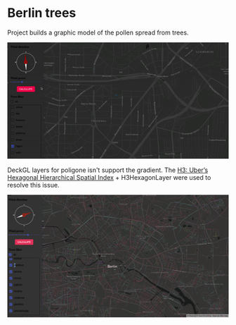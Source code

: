 # Berlin trees

Project builds a graphic model of the pollen spread from trees.

![](/public/images/berlin_trees.gif)

DeckGL layers for poligone isn't support the gradient. The 
[H3: Uber’s Hexagonal Hierarchical Spatial Index](https://eng.uber.com/h3/) + H3HexagonLayer were used to resolve this issue.

![](/public/images/app.png)
